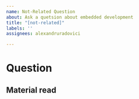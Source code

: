 ```yaml
---
name: Not-Related Question
about: Ask a quetsion about embedded development
title: "[not-related]"
labels: ''
assignees: alexandruradovici

---
```


# Question

## Material read
<!-- place here any links to materials that are relevant to the question -->
